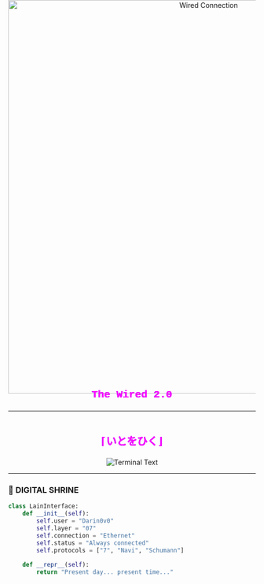 <div align="center">
  <!-- Full-width animated background -->
  <img src="https://fauux.neocities.org/wiredLogInNew_512px_06.gif" width="800" style="margin: -50px 0 -30px 0" alt="Wired Connection">

  <!-- Instant glitch header with inline animation -->
  <h2 style="
    background: linear-gradient(90deg, #7F16EE 0%, #FF00FF 100%);
    -webkit-background-clip: text;
    -webkit-text-fill-color: transparent;
    font-family: 'Courier New', monospace;
    animation: glitch 1s linear infinite;
    margin: 0;
  ">
   
The Wired 2.0<br><hr><br>
⌈いとをひく⌋

  </h2>

  <!-- Pre-loaded typing animation -->
  <img src="https://readme-typing-svg.demolab.com?font=Roboto+Mono&weight=600&duration=0&color=7F16EE&width=435&lines=CONNECTED+TO+THE+WIRED;PROTOCOL+7+ACTIVATED;USER%3A+DARIN0V0" alt="Terminal Text">
</div>

<!-- CSS Glitch Effect -->
<style>
  @keyframes glitch {
    0% { text-shadow: 0.05em 0 0 #FF00FF, -0.05em -0.025em 0 #7F16EE; }
    25% { text-shadow: -0.05em -0.025em 0 #FF00FF, 0.025em 0.025em 0 #7F16EE; }
    50% { text-shadow: 0.025em 0.05em 0 #FF00FF, 0.05em 0 0 #7F16EE; }
    100% { text-shadow: -0.025em 0 0 #FF00FF, -0.025em -0.025em 0 #7F16EE; }
  }
</style>

---

### 💾 **DIGITAL SHRINE**  
```python
class LainInterface:
    def __init__(self):
        self.user = "Darin0v0"
        self.layer = "07"
        self.connection = "Ethernet"
        self.status = "Always connected"
        self.protocols = ["7", "Navi", "Schumann"]
    
    def __repr__(self):
        return "Present day... present time..."
